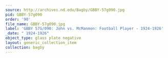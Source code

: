 ```yaml
---
source: http://archives.nd.edu/Bagby/GBBY-57g090.jpg
pid: GBBY-57g090
order: '90'
file_name: GBBY-57g090.jpg
label: 'GBBY 57G/090: John vs. McManmon: Football Player - 1924-1926'
_date: " 1924-1926"
object_type: glass plate negative
layout: generic_collection_item
collection: bagby
---
```

